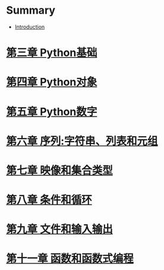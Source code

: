 # Summary

* [Introduction](README.md)

# [第三章 Python基础](Chapter3/Chapter3_exercises_answers.md)
# [第四章 Python对象](Chapter4/Chapter4_exercises_answers.md)
# [第五章 Python数字](Chapter5/Chapter5_exercises_answers.md)
# [第六章 序列:字符串、列表和元组](Chapter6/Chapter6_exercises_answers.md)
# [第七章 映像和集合类型](Chapter7/Chapter7_exercises_answers.md)
# [第八章 条件和循环](Chapter8/Chapter8_exercises_answers.md)
# [第九章 文件和输入输出](Chapter9/Chapter9_exercises_answers.md)
# [第十一章 函数和函数式编程](Chapter11/Chapter11_exercises_answers.md)
